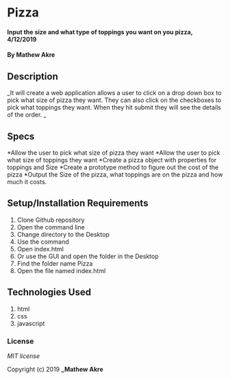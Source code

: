 # Pizza

#### Input the size and what type of toppings you want on you pizza, 4/12/2019

#### By **Mathew Akre**

## Description

_It will create a web application allows a user to click on a drop down box to pick what size of pizza they want. They can also click on the checkboxes to pick what toppings they want. When they hit submit they will see the details of the order. _


## Specs

*Allow the user to pick what size of pizza they want
*Allow the user to pick what size of toppings they want
*Create a pizza object with properties for toppings and Size
*Create a prototype method to figure out the cost of the pizza
*Output the Size of the pizza, what toppings are on the pizza and how much it costs.

## Setup/Installation Requirements

1. Clone Github repository
2. Open the command line
3. Change directory to the Desktop
4. Use the command
5. Open index.html
6. Or use the GUI and open the folder in the Desktop
7. Find the folder name Pizza
8. Open the file named index.html

## Technologies Used

1. html
2. css
3. javascript

### License

*MIT license*

Copyright (c) 2019 **_Mathew Akre**
